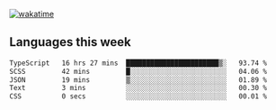 [![wakatime](https://wakatime.com/badge/user/2d08dcba-b829-42d8-897d-6a005f58591f.svg)](https://wakatime.com/@2d08dcba-b829-42d8-897d-6a005f58591f)

## Languages this week

<!--START_SECTION:waka-->

```txt
TypeScript   16 hrs 27 mins  ███████████████████████▒░   93.74 %
SCSS         42 mins         █░░░░░░░░░░░░░░░░░░░░░░░░   04.06 %
JSON         19 mins         ▒░░░░░░░░░░░░░░░░░░░░░░░░   01.89 %
Text         3 mins          ░░░░░░░░░░░░░░░░░░░░░░░░░   00.30 %
CSS          0 secs          ░░░░░░░░░░░░░░░░░░░░░░░░░   00.01 %
```

<!--END_SECTION:waka-->
